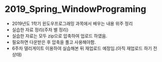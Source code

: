 # 2019_Spring_WindowPrograming
- 2019년도 1학기 윈도우프로그래밍 과목에서 배우는 내용 위주 정리  
- 실습한 자료 정리(주차 별 정리)
- 실습한 자료는 모두 zip으로 압축하여 업로드 하였음.
- 필요하면 다운받은 후 압축을 풀고 사용해야함.
- 6주차 델리게이트 이용하여 실습해본 뒤 재업로드 예정임.(아직 재업로드 하기 전 상태)
